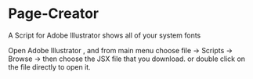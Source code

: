 # Page-Creator
A Script for Adobe Illustrator shows all of your system fonts

Open Adobe Illustrator , and from main menu choose file -> Scripts -> Browse -> then choose the JSX file that you download.
or double click on the file directly to open it.

